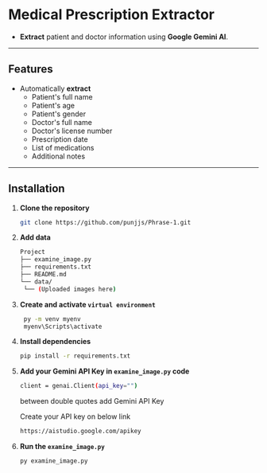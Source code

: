 # Medical Prescription Extractor

- **Extract** patient and doctor information using **Google Gemini AI**.

---

## Features

- Automatically **extract**
  - Patient's full name
  - Patient's age
  - Patient's gender
  - Doctor's full name
  - Doctor's license number
  - Prescription date
  - List of medications
  - Additional notes

---

## Installation

1. **Clone the repository**

   ```bash
   git clone https://github.com/punjjs/Phrase-1.git
   ```
2. **Add data**
   ```bash
   Project 
   ├── examine_image.py
   ├── requirements.txt
   ├── README.md
   └── data/
    └── (Uploaded images here)
   ```
3. **Create and activate `virtual environment`**
   ```bash
    py -m venv myenv
    myenv\Scripts\activate
   ```
4. **Install dependencies**

   ```bash
   pip install -r requirements.txt
   ```

5. **Add your Gemini API Key in `examine_image.py` code**
   ```bash
   client = genai.Client(api_key="")
   ```
   between double quotes add Gemini API Key
   
   Create your API key on below link
   ```bash
   https://aistudio.google.com/apikey
   ```

7. **Run the `examine_image.py`**
   
   ```bash
   py examine_image.py
   ```
